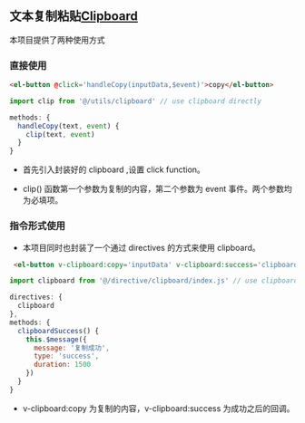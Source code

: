 ## 文本复制粘贴[Clipboard](https://github.com/zenorocha/clipboard.js)

本项目提供了两种使用方式

### 直接使用

```html
<el-button @click='handleCopy(inputData,$event)'>copy</el-button>
```

```javascript
import clip from '@/utils/clipboard' // use clipboard directly

methods: {
  handleCopy(text, event) {
    clip(text, event)
  }
}
```

- 首先引入封装好的 clipboard ,设置 click function。
  
-  clip() 函数第一个参数为复制的内容，第二个参数为 event 事件。两个参数均为必填项。

### 指令形式使用

- 本项目同时也封装了一个通过 directives 的方式来使用 clipboard。

```html
 <el-button v-clipboard:copy='inputData' v-clipboard:success='clipboardSuccess'>copy</el-button>
```

```javascript
import clipboard from '@/directive/clipboard/index.js' // use clipboard by v-directive

directives: {
  clipboard
},
methods: {
  clipboardSuccess() {
    this.$message({
      message: '复制成功',
      type: 'success',
      duration: 1500
    })
  }
}
```

- v-clipboard:copy 为复制的内容，v-clipboard:success 为成功之后的回调。